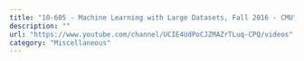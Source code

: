```yaml
---
title: "10-605 - Machine Learning with Large Datasets, Fall 2016 - CMU"
description: ""
url: "https://www.youtube.com/channel/UCIE4UdPoCJZMAZrTLuq-CPQ/videos"
category: "Miscellaneous"
---
```


